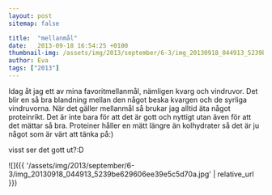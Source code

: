 ```yaml
---
layout: post
sitemap: false

title:  "mellanmål"
date:   2013-09-18 16:54:25 +0100
thumbnail-img: /assets/img/2013/september/6-3/img_20130918_044913_5239be629606ee39e5c5d70a.jpg
author: Eva
tags: ["2013"]
---
```


Idag åt jag ett av mina favoritmellanmål, nämligen kvarg och vindruvor. Det blir en så bra blandning mellan den något beska kvargen och de syrliga vindruvorna. När det gäller mellanmål så brukar jag alltid äta något proteinrikt. Det är inte bara för att det är gott och nyttigt utan även för att det mättar så bra. Proteiner håller en mätt längre än kolhydrater så det är ju något som är värt att tänka på:)

visst ser det gott ut?:D

![]({{ '/assets/img/2013/september/6-3/img_20130918_044913_5239be629606ee39e5c5d70a.jpg'  | relative_url }})

